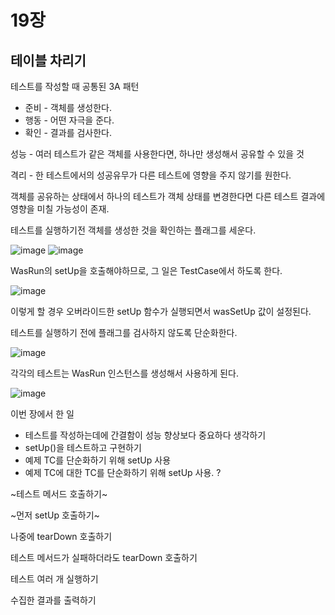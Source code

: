 # 19장

## 테이블 차리기

테스트를 작성할 때 공통된 3A 패턴

-   준비 - 객체를 생성한다.
-   행동 - 어떤 자극을 준다.
-   확인 - 결과를 검사한다.

성능 - 여러 테스트가 같은 객체를 사용한다면, 하나만 생성해서 공유할 수 있을 것

격리 - 한 테스트에서의 성공유무가 다른 테스트에 영향을 주지 않기를 원한다.

객체를 공유하는 상태에서 하나의 테스트가 객체 상태를 변경한다면 다른 테스트 결과에 영향을 미칠 가능성이 존재.

테스트를 실행하기전 객체를 생성한 것을 확인하는 플래그를 세운다.

![image](https://github.com/KonCC/test-driven-development/assets/102205852/dd90b8d5-a346-4395-9a52-b24c93b26a7d)
![image](https://github.com/KonCC/test-driven-development/assets/102205852/3d48257a-3565-475d-ba9b-bc751adc2aa7)



WasRun의 setUp을 호출해야하므로, 그 일은 TestCase에서 하도록 한다.

![image](https://github.com/KonCC/test-driven-development/assets/102205852/3f8b4509-098c-4d0f-b049-84243f73bb73)


이렇게 할 경우 오버라이드한 setUp 함수가 실행되면서 wasSetUp 값이 설정된다.

테스트를 실행하기 전에 플래그를 검사하지 않도록 단순화한다.

![image](https://github.com/KonCC/test-driven-development/assets/102205852/8911c96f-5933-4c80-ab52-88a40df52fb7)


각각의 테스트는 WasRun 인스턴스를 생성해서 사용하게 된다.

![image](https://github.com/KonCC/test-driven-development/assets/102205852/4d1a212e-0c9d-4d7a-98b8-b431e05fac13)


이번 장에서 한 일

-   테스트를 작성하는데에 간결함이 성능 향상보다 중요하다 생각하기
-   setUp()을 테스트하고 구현하기
-   예제 TC를 단순화하기 위해 setUp 사용
-   예제 TC에 대한 TC를 단순화하기 위해 setUp 사용. ?

~테스트 메서드 호출하기~

~먼저 setUp 호출하기~

나중에 tearDown 호출하기

테스트 메서드가 실패하더라도 tearDown 호출하기

테스트 여러 개 실행하기

수집한 결과를 출력하기
